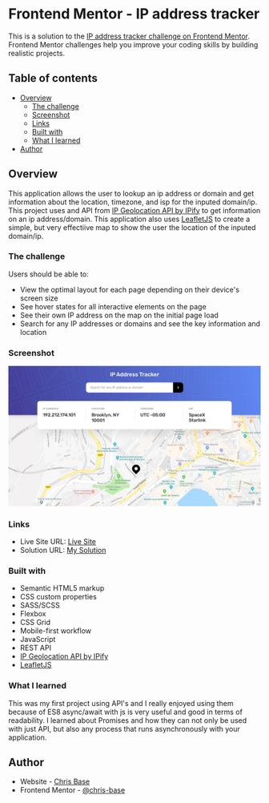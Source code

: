 # Frontend Mentor - IP address tracker

This is a solution to the [IP address tracker challenge on Frontend Mentor](https://www.frontendmentor.io/challenges/ip-address-tracker-I8-0yYAH0). Frontend Mentor challenges help you improve your coding skills by building realistic projects. 

## Table of contents

- [Overview](#overview)
  - [The challenge](#the-challenge)
  - [Screenshot](#screenshot)
  - [Links](#links)
  - [Built with](#built-with)
  - [What I learned](#what-i-learned)
- [Author](#author)

## Overview

This application allows the user to lookup an ip address or domain and get information about the location, timezone, and isp for the inputed domain/ip. This project uses and API from [IP Geolocation API by IPify](https://geo.ipify.org/) to get information on an ip address/domain. This application also uses [LeafletJS](https://leafletjs.com/) to create a simple, but very effectiive map to show the user the location of the inputed domain/ip.

### The challenge

Users should be able to:

- View the optimal layout for each page depending on their device's screen size
- See hover states for all interactive elements on the page
- See their own IP address on the map on the initial page load
- Search for any IP addresses or domains and see the key information and location

### Screenshot

![](./assets/IP-Address-Tracker-cbase-ss.png)

### Links

- Live Site URL: [Live Site](https://ip-address-tracker-cbase.firebaseapp.com/)
- Solution URL: [My Solution](https://www.frontendmentor.io/solutions/ip-address-tracker-made-with-html-scss-javascript-and-api-WTi4rShWA)

### Built with

- Semantic HTML5 markup
- CSS custom properties
- SASS/SCSS
- Flexbox
- CSS Grid
- Mobile-first workflow
- JavaScript
- REST API
- [IP Geolocation API by IPify](https://geo.ipify.org/)
- [LeafletJS](https://leafletjs.com/)

### What I learned

This was my first project using API's and I really enjoyed using them because of ES8 async/await with js is very useful and good in terms of readability. I learned about Promises and how they can not only be used with just API, but also any process that runs asynchronously with your application.

## Author

- Website - [Chris Base](https://github.com/chris-base)
- Frontend Mentor - [@chris-base](https://www.frontendmentor.io/profile/chris-base)